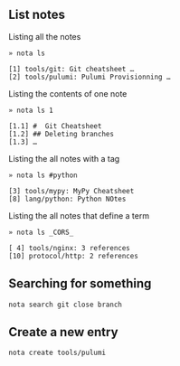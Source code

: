 ## List notes

Listing all the notes

    » nota ls
    
    [1] tools/git: Git cheatsheet …
    [2] tools/pulumi: Pulumi Provisionning …

Listing the contents of one note

    » nota ls 1
    
    [1.1] #  Git Cheatsheet
    [1.2] ## Deleting branches
    [1.3] …

Listing the all notes with a tag

    » nota ls #python
    
    [3] tools/mypy: MyPy Cheatsheet
    [8] lang/python: Python NOtes

Listing the all notes that define a term

    » nota ls _CORS_
    
    [ 4] tools/nginx: 3 references
    [10] protocol/http: 2 references

## Searching for something

    nota search git close branch

## Create a new entry

    nota create tools/pulumi
